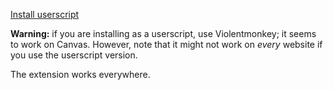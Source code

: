 [Install userscript](https://raw.github.com/brianush1/blur-privacy/master/privacy.user.js)

**Warning:** if you are installing as a userscript, use Violentmonkey; it seems to work on Canvas. However, note that it might not work on *every* website if you use the userscript version.

The extension works everywhere.
